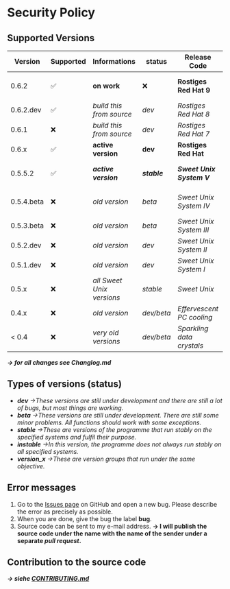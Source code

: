 # Security Policy

## Supported Versions

| Version     | Supported          | Informations                        | status            |Release Code                  | For the operating systems (OS)                                             |
| ----------- | ------------------ | ----------------------------------- | ----------------- | ---------------------------- | -------------------------------------------------------------------------- |
| 0.6.2       | :white_check_mark: | **on work**                         | :x:               | **Rostiges Red Hat 9**       | **Linux (Debian/Ubuntu/Fedora/RHEL/CentOS), Windows via WSL**              |      
| 0.6.2.dev   | :white_check_mark: | *build this from source*            | *dev*             | *Rostiges Red Hat 8*         | *Linux (Debian/Ubuntu)*                                                    |
| 0.6.1       | :x:                | *build this from source*            | *dev*             | *Rostiges Red Hat 7*         | *Linux (Debian/Ubuntu)*                                                    |
| 0.6.x       | :white_check_mark: | **active version**                  | **dev**           | **Rostiges Red Hat**         | **Linux (Debian/Ubuntu)**                                                  |
| 0.5.5.2     | :white_check_mark: | ***active version***                | ***stable***      | ***Sweet Unix System V***    | ***Linux (Debian/Ubuntu/Fedora/RHEL/CentOS), Windows via WSL***            |
| 0.5.4.beta  | :x:                | *old version*                       | *beta*            | *Sweet Unix System IV*       | *Linux (Debian/Ubuntu/Fedora/RHEL/CentOS), Windows via WSL*                |
| 0.5.3.beta  | :x:                | *old version*                       | *beta*            | *Sweet Unix System III*      | *Linux (Debian/Ubuntu/Fedora/RHEL/CentOS)*                                 |
| 0.5.2.dev   | :x:                | *old version*                       | *dev*             | *Sweet Unix System II*       | *Linux (Debian/Ubuntu)*                                                    |
| 0.5.1.dev   | :x:                | *old version*                       | *dev*             | *Sweet Unix System I*        | *Linux (Debian/Ubuntu)*                                                    |
| 0.5.x       | :x:                | *all Sweet Unix versions*           | *stable*          | *Sweet Unix*                 | *Linux (Debian/Ubuntu/Fedora/RHEL/CentOS)*                                 |
| 0.4.x       | :x:                | *old version*                       | *dev/beta*        | *Effervescent PC cooling*    | *Linux (Debian/Ubuntu)*                                                    |    
| < 0.4       | :x:                | *very old versions*                 | *dev/beta*        | *Sparkling data crystals*    | *Linux (Debian/Ubuntu)*                                                    |

***→ for all changes see Changlog.md***
## Types of versions (status)
- ***dev*** *→These versions are still under development and there are still a lot of bugs, but most things are working.*
- ***beta*** *→These versions are still under development. There are still some minor problems. All functions should work with some exceptions.*
- ***stable*** *→These are versions of the programme that run stably on the specified systems and fulfil their purpose.*
- ***instable*** *→In this version, the programme does not always run stably on all specified systems.*
- ***version_x*** *→These are version groups that run under the same objective.*

## Error messages 
1. Go to the [Issues page](https://github.com/NachtsternBuild/fastboot-assistant/issues) on GitHub and open a new bug. Please describe the error as precisely as possible. 
2. When you are done, give the bug the label **bug**. 
3. Source code can be sent to my e-mail address. **→ I will publish the source code under the name with the name of the sender under a separate *pull request*.**

## Contribution to the source code
***→ siehe [CONTRIBUTING.md](https://github.com/NachtsternBuild/fastboot-assistant/blob/main/CONTRIBUTING.md)*** 
